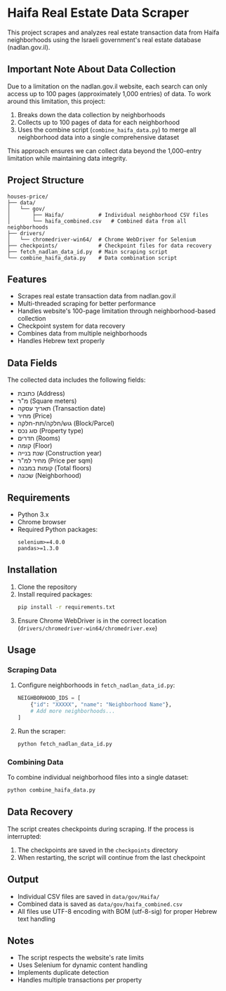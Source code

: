 # Haifa Real Estate Data Scraper

This project scrapes and analyzes real estate transaction data from Haifa neighborhoods using the Israeli government's real estate database (nadlan.gov.il).

## Important Note About Data Collection

Due to a limitation on the nadlan.gov.il website, each search can only access up to 100 pages (approximately 1,000 entries) of data. To work around this limitation, this project:
1. Breaks down the data collection by neighborhoods
2. Collects up to 100 pages of data for each neighborhood
3. Uses the combine script (`combine_haifa_data.py`) to merge all neighborhood data into a single comprehensive dataset

This approach ensures we can collect data beyond the 1,000-entry limitation while maintaining data integrity.

## Project Structure

```
houses-price/
├── data/
│   └── gov/
│       ├── Haifa/           # Individual neighborhood CSV files
│       └── haifa_combined.csv   # Combined data from all neighborhoods
├── drivers/
│   └── chromedriver-win64/  # Chrome WebDriver for Selenium
├── checkpoints/             # Checkpoint files for data recovery
├── fetch_nadlan_data_id.py  # Main scraping script
└── combine_haifa_data.py    # Data combination script
```

## Features

- Scrapes real estate transaction data from nadlan.gov.il
- Multi-threaded scraping for better performance
- Handles website's 100-page limitation through neighborhood-based collection
- Checkpoint system for data recovery
- Combines data from multiple neighborhoods
- Handles Hebrew text properly

## Data Fields

The collected data includes the following fields:
- כתובת (Address)
- מ"ר (Square meters)
- תאריך עסקה (Transaction date)
- מחיר (Price)
- גוש/חלקה/תת-חלקה (Block/Parcel)
- סוג נכס (Property type)
- חדרים (Rooms)
- קומה (Floor)
- שנת בנייה (Construction year)
- מחיר למ"ר (Price per sqm)
- קומות במבנה (Total floors)
- שכונה (Neighborhood)

## Requirements

- Python 3.x
- Chrome browser
- Required Python packages:
  ```
  selenium>=4.0.0
  pandas>=1.3.0
  ```

## Installation

1. Clone the repository
2. Install required packages:
   ```bash
   pip install -r requirements.txt
   ```
3. Ensure Chrome WebDriver is in the correct location (`drivers/chromedriver-win64/chromedriver.exe`)

## Usage

### Scraping Data

1. Configure neighborhoods in `fetch_nadlan_data_id.py`:
   ```python
   NEIGHBORHOOD_IDS = [
       {"id": "XXXXX", "name": "Neighborhood Name"},
       # Add more neighborhoods...
   ]
   ```

2. Run the scraper:
   ```bash
   python fetch_nadlan_data_id.py
   ```

### Combining Data

To combine individual neighborhood files into a single dataset:
```bash
python combine_haifa_data.py
```

## Data Recovery

The script creates checkpoints during scraping. If the process is interrupted:
1. The checkpoints are saved in the `checkpoints` directory
2. When restarting, the script will continue from the last checkpoint

## Output

- Individual CSV files are saved in `data/gov/Haifa/`
- Combined data is saved as `data/gov/haifa_combined.csv`
- All files use UTF-8 encoding with BOM (utf-8-sig) for proper Hebrew text handling

## Notes

- The script respects the website's rate limits
- Uses Selenium for dynamic content handling
- Implements duplicate detection
- Handles multiple transactions per property 